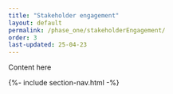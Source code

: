 ```yaml
---
title: "Stakeholder engagement"
layout: default
permalink: /phase_one/stakeholderEngagement/
order: 3
last-updated: 25-04-23
---
```


Content here

{%- include section-nav.html -%}
